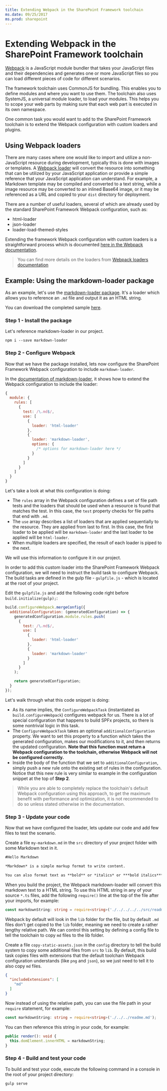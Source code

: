 ```yaml
---
title: Extending Webpack in the SharePoint Framework toolchain
ms.date: 09/25/2017
ms.prod: sharepoint
---
```



# Extending Webpack in the SharePoint Framework toolchain

[Webpack](https://Webpack.js.org/) is a JavaScript module bundler that takes your JavaScript files and their dependencies and generates one or more JavaScript files so you can load different pieces of code for different scenarios.

The framework toolchain uses CommonJS for bundling. This enables you to define modules and where you want to use them. The toolchain also uses SystemJS, a universal module loader, to load your modules. This helps you to scope your web parts by making sure that each web part is executed in its own namespace.

One common task you would want to add to the SharePoint Framework toolchain is to extend the Webpack configuration with custom loaders and plugins.

## Using Webpack loaders
There are many cases where one would like to import and utilize a non-JavaScript resource during development, typically this is done with images or templates. A [Webpack loader](https://webpack.js.org/loaders/) will convert the resource into something that can be utilized by your JavaScript application or provide a simple reference that your JavaScript application can understand. For example, a Markdown template may be compiled and converted to a text string, while a image resource may be converted to an inlined Base64 image, or it may be referenced as a URL and copied to your `dist` directory for deployment.

There are a number of useful loaders, several of which are already used by the standard SharePoint Framework Webpack configuration, such as:

- html-loader
- json-loader
- loader-load-themed-styles

Extending the framework Webpack configuration with custom loaders is a straightforward process which is documented [here in the Webpack documentation](https://webpack.js.org/contribute/writing-a-loader/).

> You can find more details on the loaders from [Webpack loaders documentation](https://webpack.js.org/loaders/)

## Example: Using the markdown-loader package
As an example, let's use the [markdown-loader package](https://www.npmjs.com/package/markdown-loader).  It's a loader which allows you to reference an `.md` file and output it as an HTML string.

You can download the completed sample [here](https://aka.ms/spfx-extend-Webpack-sample).

### Step 1 - Install the package
Let's reference markdown-loader in our project.

```
npm i --save markdown-loader
```

### Step 2 - Configure Webpack
Now that we have the package installed, lets now configure the SharePoint Framework Webpack configuration to include `markdown-loader`.

In the [documentation of markdown-loader](https://github.com/peerigon/markdown-loader), it shows how to extend the Webpack configuration to include the loader:

```JavaScript
{
  module: {
    rules: [
      {
        test: /\.md$/,
        use: [
          {
            loader: 'html-loader'
          },
          {
            loader: 'markdown-loader',
            options: {
              /* options for markdown-loader here */
            }
          }
        ]
      }
    ]
  }
}
```

Let's take a look at what this configuration is doing:
  - The `rules` array in the Webpack configuration defines a set of file path tests and the loaders that should be used when a resource is found that matches the test. In this case, the `test` property checks for file paths that end with `.md`.
  - The `use` array describes a list of loaders that are applied sequentially to the resource. They are applied from last to first. In this case, the first loader to be applied will be `markdown-loader` and the last loader to be applied will be `html-loader`.
  - When multiple loaders are specified, the result of each loader is piped to the next.

We will use this information to configure it in our project.

In order to add this custom loader into the SharePoint Framework Webpack configuration, we will need to instruct the build task to configure Webpack. The build tasks are defined in the gulp file - `gulpfile.js` - which is located at the root of your project.

Edit the `gulpfile.js` and add the following code right before `build.initialize(gulp);`:

```JavaScript
build.configureWebpack.mergeConfig({
  additionalConfiguration: (generatedConfiguration) => {
    generatedConfiguration.module.rules.push(
      {
        test: /\.md$/,
        use: [
          {
            loader: 'html-loader'
          },
          {
            loader: 'markdown-loader'
          }
        ]
      }
    );

    return generatedConfiguration;
  }
});
```

Let's walk through what this code snippet is doing:
  - As its name implies, the `ConfigureWebpackTask` (instantiated as `build.configureWebpack`) configures webpack for us. There is a lot of special configuration that happens to build SPFx projects, so there is some nontrivial logic in this task.
  - The `ConfigureWebpackTask` takes an optional `additionalConfiguration` property. We want to set this property to a function which takes the generated configuration, makes our modifications to it, and then returns the updated configuration. **Note that this function must return a Webpack configuration to the toolchain, otherwise Webpack will not be configured correctly.**
  - Inside the body of the function that we set to `additionalConfiguration`, simply push a new rule onto the existing set of rules in the configuration. Notice that this new rule is very similar to example in the configuration snippet at the top of **Step 2**.

> While you are able to completely replace the toolchain's default Webpack configuration using this approach, to get the maximum benefit with performance and optimization, it is not recommended to do so unless stated otherwise in the documentation.

### Step 3 - Update your code
Now that we have configured the loader, lets update our code and add few files to test the scenario.

Create a file `my-markdown.md` in the `src` directory of your project folder with some Markdown text in it.

```md
#Hello Markdown

*Markdown* is a simple markup format to write content.

You can also format text as **bold** or *italics* or ***bold italics***
```

When you build the project, the Webpack markdown-loader will convert this markdown text to a HTML string. To use this HTML string in any of your source `*.ts` files, add the following `require()` line at the top of the file after your imports, for example:


```TypeScript
const markdownString: string = require<string>('./../../../../src/readme.md');
```

Webpack by default will look in the `lib` folder for the file, but by default `.md` files don't get copied to the `lib` folder, meaning we need to create a rather lengthy relative path. We can control this setting by defining a config file to tell the toolchain to copy `md` files to the lib folder.

Create a file `copy-static-assets.json` in the `config` directory to tell the build system to copy some additional files from `src` to `lib`. By default, this build task copies files with extensions that the default toolchain Webpack configuration understands (like `png` and `json`), so we just need to tell it to also copy `md` files.

```JSON
{
  "includeExtensions": [
    "md"
  ]
}
```

Now instead of using the relative path, you can use the file path in your `require` statement, for example:

```TypeScript
const markdownString: string = require<string>('./../../readme.md');
```

You can then reference this string in your code, for example:

``` TypeScript
public render(): void {
  this.domElement.innerHTML = markdownString;
}
```

### Step 4 - Build and test your code
To build and test your code, execute the following command in a console in the root of your project directory:

```
gulp serve
```
